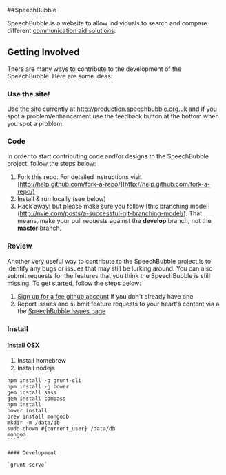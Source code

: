 ##SpeechBubble

SpeechBubble is a website to allow individuals to search and compare different [communication aid solutions](http://acecentre.org.uk/what-is-a-communication-aid). 


Getting Involved
----------------
There are many ways to contribute to the development of the SpeechBubble. Here are some ideas:

### Use the site!

Use the site currently at http://production.speechbubble.org.uk and if you spot a problem/enhancement use the feedback button at the bottom when you spot a problem. 

### Code

In order to start contributing code and/or designs to the SpeechBubble project, follow the steps below:

1. Fork this repo. For detailed instructions visit [http://help.github.com/fork-a-repo/](http://help.github.com/fork-a-repo/)
2. Install & run locally (see below)
3. Hack away! but please make sure you follow [this branching model] (http://nvie.com/posts/a-successful-git-branching-model/). That means, make your pull requests against the **develop** branch, not the **master** branch.

### Review

Another very useful way to contribute to the SpeechBubble project is to identify any bugs or issues that may still be lurking around. You can also submit requests for the features that you think the SpeechBubble is still missing. To get started, follow the steps below:

1. [Sign up for a fee github account](https://github.com/signup/free) if you don't already have one
2. Report issues and submit feature requests to your heart's content via a the [SpeechBubble issues page](http://github.com/acecentre/speechbubble/issues) 


### Install

#### Install OSX

1. Install homebrew
2. Install nodejs

````
npm install -g grunt-cli
npm install -g bower
gem install sass
gem install compass
npm install
bower install
brew install mongodb
mkdir -m /data/db
sudo chown #{current_user} /data/db
mongod
```

#### Development

`grunt serve`
